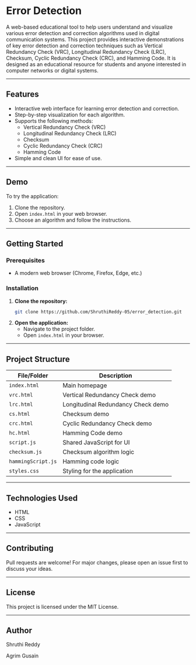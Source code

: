 # Error Detection

A web-based educational tool to help users understand and visualize various error detection and correction algorithms used in digital communication systems.
This project provides interactive demonstrations of key error detection and correction techniques such as Vertical Redundancy Check (VRC), Longitudinal Redundancy Check (LRC), Checksum, Cyclic Redundancy Check (CRC), and Hamming Code. It is designed as an educational resource for students and anyone interested in computer networks or digital systems.

---

## Features

- Interactive web interface for learning error detection and correction.
- Step-by-step visualization for each algorithm.
- Supports the following methods:
  - Vertical Redundancy Check (VRC)
  - Longitudinal Redundancy Check (LRC)
  - Checksum
  - Cyclic Redundancy Check (CRC)
  - Hamming Code
- Simple and clean UI for ease of use.

---

## Demo

To try the application:

1. Clone the repository.
2. Open `index.html` in your web browser.
3. Choose an algorithm and follow the instructions.

---

## Getting Started

### Prerequisites

- A modern web browser (Chrome, Firefox, Edge, etc.)

### Installation

1. **Clone the repository:**
   ```bash
   git clone https://github.com/ShruthiReddy-05/error_detection.git
   ```
2. **Open the application:**
   - Navigate to the project folder.
   - Open `index.html` in your browser.

---

## Project Structure

| File/Folder         | Description                                      |
|---------------------|--------------------------------------------------|
| `index.html`        | Main homepage                                    |
| `vrc.html`          | Vertical Redundancy Check demo                   |
| `lrc.html`          | Longitudinal Redundancy Check demo               |
| `cs.html`           | Checksum demo                                    |
| `crc.html`          | Cyclic Redundancy Check demo                     |
| `hc.html`           | Hamming Code demo                                |
| `script.js`         | Shared JavaScript for UI                         |
| `checksum.js`       | Checksum algorithm logic                         |
| `hammingScript.js`  | Hamming code logic                               |
| `styles.css`        | Styling for the application                      |

---

## Technologies Used

- HTML
- CSS
- JavaScript

---

## Contributing

Pull requests are welcome! For major changes, please open an issue first to discuss your ideas.

---

## License

This project is licensed under the MIT License.

---

## Author

Shruthi Reddy

Agrim Gusain

